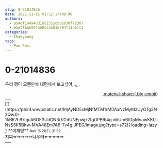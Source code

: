 ```yaml
---
slug: 0-21014836
date: 2021-11-15 01:52:17+09:00
authors:
  - a54df164948d1dd1552c9b2030f72387
  - 65eff6ab044ae8dea6816794f11a6fc1
categories:
  - Chaeyoung
tags:
  - Fan Post
---
```


# 0-21014836

<div class="post-container" markdown="1">
<div class="content-container md-sidebar__scrollwrap" markdown="1">

우리 꽹이 오랜만에 대면에서 보고싶어,,,,,,

</div>
</div>

<div style="text-align: right;" markdown="1">
<a href="https://weverse.io/fromis9/fanpost/0-21014836" style="text-align: right;">:material-share:{.big-emoji}</a>
</div>
---

<div class="comments-container md-sidebar__scrollwrap" markdown="1">
<div class="comment" markdown="1">
<div class='id-container' markdown="1">
![](https://phinf.wevpstatic.net/MjAyNDExMjNfMTM1/MDAxNzMyMzUyOTg3NzQw.0-1kBK7h97cjuA6OF3UdGN3rVOdUNEpwj77IqOPB6i4g.vliiUmBtDpMvuwKKLiINsS6K5Bkw-MVA48Em7A6-7v4g.JPEG/image.jpg?type=s72){ loading=lazy }
**<span class="artist">이채영</span>** <small>Nov 15 2021, 01:52</small><br>
</div>
<div class='comment-body' markdown="1">
지쨔ㅠㅠㅠㅠㅠ나우러ㅠㅠㅠㅠㅠ
</div>
</div>
</div>
---
